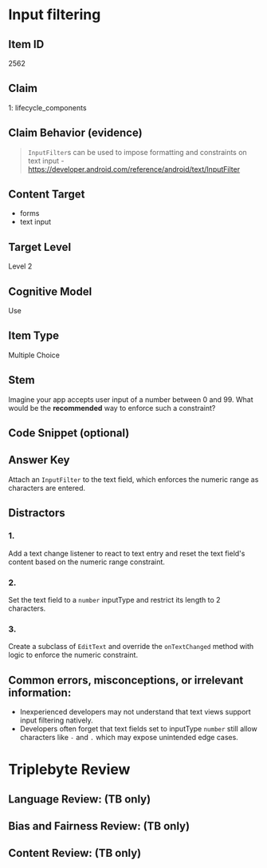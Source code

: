 # Input filtering

## Item ID
2562

## Claim
1: lifecycle_components

## Claim Behavior (evidence)
> `InputFilter`s can be used to impose formatting and constraints on text input - https://developer.android.com/reference/android/text/InputFilter

## Content Target
- forms
- text input

## Target Level
Level 2

## Cognitive Model
Use

## Item Type
Multiple Choice

## Stem
Imagine your app accepts user input of a number between 0 and 99. What would be the **recommended** way to enforce such a constraint?

## Code Snippet (optional)

## Answer Key
Attach an `InputFilter` to the text field, which enforces the numeric range as characters are entered.

## Distractors
### 1.
Add a text change listener to react to text entry and reset the text field's content based on the numeric range constraint.

### 2.
Set the text field to a `number` inputType and restrict its length to 2 characters.

### 3.
Create a subclass of `EditText` and override the `onTextChanged` method with logic to enforce the numeric constraint.

## Common errors, misconceptions, or irrelevant information:
- Inexperienced developers may not understand that text views support input filtering natively.
- Developers often forget that text fields set to inputType `number` still allow characters like `-` and `.` which may expose unintended edge cases.

# Triplebyte Review

## Language Review: (TB only)

## Bias and Fairness Review: (TB only)

## Content Review: (TB only)
